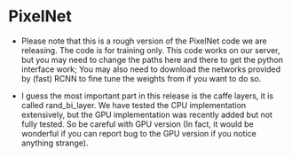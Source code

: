 # PixelNet

- Please note that this is a rough version of the PixelNet code we are releasing. The code is for training only. This code works on our server, but you may need to change the paths here and there to get the python interface work; You may also need to download the networks provided by (fast) RCNN to fine tune the weights from if you want to do so.

- I guess the most important part in this release is the caffe layers, it is called rand_bi_layer. We have tested the CPU implementation extensively, but the GPU implementation was recently added but not fully tested. So be careful with GPU version (In fact, it would be wonderful if you can report bug to the GPU version if you notice anything strange).
